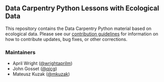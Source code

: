 ## Data Carpentry Python Lessons with Ecological Data

This repository contains the Data Carpentry Python material based on ecological
data. Please see our [contribution guidelines](CONTRIBUTING.md) for information
on how to contribute updates, bug fixes, or other corrections.

### Maintainers

- April Wright ([@wrightaprilm](https://github.com/wrightaprilm))
- John Gosset ([@qjcg](https://github.com/qjcg))
- Mateusz Kuzak ([@mkuzak](https://github.com/mkuzak))
